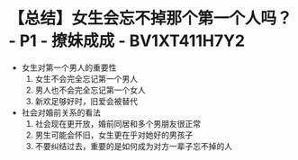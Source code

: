 # 【总结】女生会忘不掉那个第一个人吗？ - P1 - 撩妹成成 - BV1XT411H7Y2

-   女生对第一个男人的重要性
    1.  女生不会完全忘记第一个男人
    2.  男人也不会完全忘记第一个女人
    3.  新欢足够好时，旧爱会被替代
-   社会对婚前关系的看法
    1.  社会现在更开放，婚前同居和多个男朋友很正常
    2.  男生可能会怀旧，女生更在乎对她好的男孩子
    3.  不要纠结过去，重要的是如何成为对方一辈子忘不掉的人